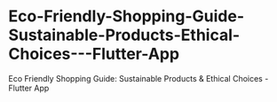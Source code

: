 # Eco-Friendly-Shopping-Guide-Sustainable-Products-Ethical-Choices---Flutter-App
Eco Friendly Shopping Guide: Sustainable Products &amp; Ethical Choices - Flutter App
